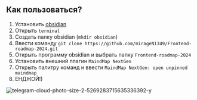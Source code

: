 ## Как пользоваться?

1. Установить [obsidian](https://obsidian.md/)
2. Открыть `terminal`
3. Создать папку obsidian (`mkdir obsidian`)
4. Ввести команду
   `git clone https://github.com/mirageN1349/Frontend-roadmap-2024.git`
5. Открыть программу obsidian и выбрать папку `Frontend-roadmap-2024`
6. Установить внешний плагин `MaindMap NextGen`
7. Открыть палитру команд и ввести `MaindMap NextGen: open unpinned maindmap`
8. ЕНДЖОЙ!)

![telegram-cloud-photo-size-2-5269283715635336392-y](https://github.com/mirageN1349/Frontend-roadmap-2024/assets/56263427/20214cbb-9fe6-488b-b13b-6f6090b35aed)
